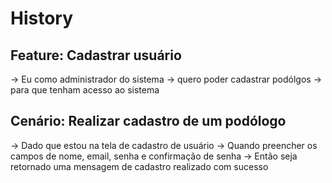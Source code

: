 # History
## Feature: Cadastrar usuário
-> Eu como administrador do sistema 
-> quero poder cadastrar podólgos
-> para que tenham acesso ao sistema

## Cenário: Realizar cadastro de um podólogo
-> Dado que estou na tela de cadastro de usuário
-> Quando preencher os campos de nome, email, senha e confirmação
de senha
-> Então seja retornado uma mensagem de cadastro realizado
com sucesso
